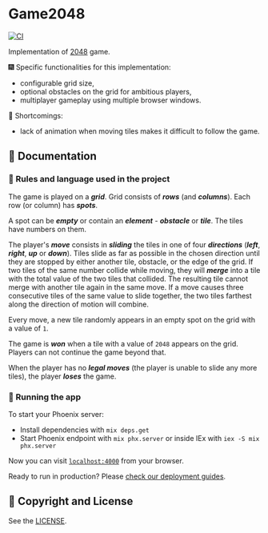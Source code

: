 # Game2048

[![CI](https://github.com/marekciupak/game2048/actions/workflows/ci.yml/badge.svg)](https://github.com/marekciupak/game2048/actions/workflows/ci.yml)

Implementation of [2048](https://en.wikipedia.org/wiki/2048_(video_game)) game.

:fireworks: Specific functionalities for this implementation:

- configurable grid size,
- optional obstacles on the grid for ambitious players,
- multiplayer gameplay using multiple browser windows.

:construction: Shortcomings:
- lack of animation when moving tiles makes it difficult to follow the game.

## :orange_book: Documentation

### :speech_balloon: Rules and language used in the project

The game is played on a ***grid***.
Grid consists of ***rows*** (and ***columns***).
Each row (or column) has ***spots***.

A spot can be ***empty*** or contain an ***element*** - ***obstacle*** or ***tile***.
The tiles have numbers on them.

The player's ***move*** consists in ***sliding*** the tiles in one of four ***directions*** (***left***, ***right***,
***up*** or ***down***).
Tiles slide as far as possible in the chosen direction until they are stopped by either another tile, obstacle, or the
edge of the grid.
If two tiles of the same number collide while moving, they will ***merge*** into a tile with the total value of the two
tiles that collided. The resulting tile cannot merge with another tile again in the same move.
If a move causes three consecutive tiles of the same value to slide together, the two tiles farthest along the
direction of motion will combine.

Every move, a new tile randomly appears in an empty spot on the grid with a value of `1`.

The game is ***won*** when a tile with a value of `2048` appears on the grid.
Players can not continue the game beyond that.

When the player has no ***legal moves*** (the player is unable to slide any more tiles), the player ***loses*** the
game.

### :rocket: Running the app

To start your Phoenix server:

  * Install dependencies with `mix deps.get`
  * Start Phoenix endpoint with `mix phx.server` or inside IEx with `iex -S mix phx.server`

Now you can visit [`localhost:4000`](http://localhost:4000) from your browser.

Ready to run in production? Please [check our deployment guides](https://hexdocs.pm/phoenix/deployment.html).

## :scroll: Copyright and License

See the [LICENSE](LICENSE).
